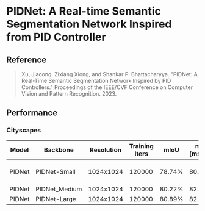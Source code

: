 # PIDNet: A Real-time Semantic Segmentation Network Inspired from PID Controller

## Reference

> Xu, Jiacong, Zixiang Xiong, and Shankar P. Bhattacharyya. "PIDNet: A Real-Time Semantic Segmentation Network Inspired by PID Controllers." Proceedings of the IEEE/CVF Conference on Computer Vision and Pattern Recognition. 2023.

## Performance

### Cityscapes

| Model | Backbone | Resolution | Training Iters | mIoU | mIoU (ms+flip) | Links |
|-|-|-|-|-|-|-|
|PIDNet|PIDNet-Small |1024x1024|120000|78.74%|80.87%|[model](https://paddleseg.bj.bcebos.com/dygraph/pidnet/pidnet_small_cityscapes_1024x1024_120k/model.pdparams) \| [log](https://paddleseg.bj.bcebos.com/dygraph/pidnet/pidnet_small_cityscapes_1024x1024_120k/pidnet_small.log)\| [vdl](https://paddlepaddle.org.cn/paddle/visualdl/service/app?id=57dda9c34cd06a4b2996118df03583c9)|
|PIDNet|PIDNet_Medium|1024x1024|120000|80.22%|82.05%|[model](https://paddleseg.bj.bcebos.com/dygraph/pidnet/pidnet_medium_2xb6-120k_1024x1024-cityscapes.pdparams)|
|PIDNet|PIDNet-Large |1024x1024|120000|80.89%|82.37%|[model](https://paddleseg.bj.bcebos.com/dygraph/pidnet/pidnet_large_2xb6-120k_1024x1024-cityscapes.pdparams)|
